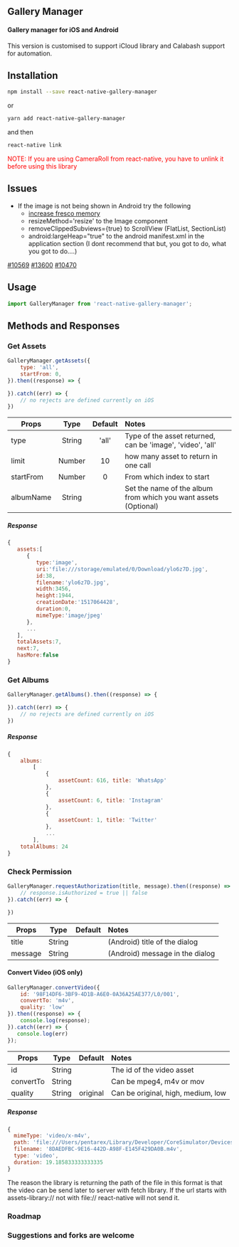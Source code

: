 ## Gallery Manager

#### Gallery manager for iOS and Android

This version is customised to support iCloud library and Calabash support for automation.

## Installation

```bash
npm install --save react-native-gallery-manager
```

or

```bash
yarn add react-native-gallery-manager
```

and then

```bash
react-native link
```

<span style="color:red"> NOTE: If you are using CameraRoll from react-native, you have to unlink it before using this library</span>


## Issues
* If the image is not being shown in Android try the following
	* [increase fresco memory](https://medium.com/in-the-hudl/configure-fresco-in-react-native-28c2bc7dcc4d)
	* resizeMethod='resize' to the Image component
	* removeClippedSubviews={true} to ScrollView (FlatList, SectionList)
	* android:largeHeap="true" to the android manifest.xml in the application section (I dont recommend that but, you got to do, what you got to do....)

[#10569](https://github.com/facebook/react-native/issues/10569)
[#13600](https://github.com/facebook/react-native/issues/13600)
[#10470](https://github.com/facebook/react-native/issues/10470)



## Usage

```javascript
import GalleryManager from 'react-native-gallery-manager';
```

## Methods and Responses

### Get Assets
```javascript
GalleryManager.getAssets({
    type: 'all',
    startFrom: 0,
}).then((response) => {

}).catch((err) => {
    // no rejects are defined currently on iOS
})
```

| Props        	| Type          	| Default | Notes  |
| ------------- 	|:-------------:	| :------:|:-----|
| type      		| String 			| 'all'|Type of the asset returned, can be 'image', 'video', 'all' |
| limit      		| Number 	     	| 10|how many asset to return in one call |
| startFrom 		| Number      	| 0|From which index to start |
| albumName 		| String      	| | Set the name of the album from which you want assets (Optional) |

##### Response

```javascript
{
   assets:[
      {
         type:'image',
         uri:'file:///storage/emulated/0/Download/ylo6z7D.jpg',
         id:38,
         filename:'ylo6z7D.jpg',
         width:3456,
         height:1944,
         creationDate:'1517064428',
         duration:0,
         mimeType:'image/jpeg'
      },
      ...
   ],
   totalAssets:7,
   next:7,
   hasMore:false
}
```

### Get Albums
```javascript
GalleryManager.getAlbums().then((response) => {

}).catch((err) => {
    // no rejects are defined currently on iOS
})
```

##### Response

```javascript
{
    albums:
        [
            {
            	assetCount: 616, title: 'WhatsApp'
            },
            {
            	assetCount: 6, title: 'Instagram'
            },
            {
            	assetCount: 1, title: 'Twitter'
            },
            ...
        ],
    totalAlbums: 24
}
```

### Check Permission
```javascript
GalleryManager.requestAuthorization(title, message).then((response) => {
    // response.isAuthorized = true || false
}).catch((err) => {

})
```
| Props        	| Type          	| Default | Notes  |
| ------------- 	|:-------------:	| :------:|:-----|
| title      		| String 			| | (Android) title of the dialog |
| message      | String 	     	| | (Android) message in the dialog |

#### Convert Video (iOS only)
```javascript
GalleryManager.convertVideo({
	id: '98F14DF6-3BF9-4D1B-A6E0-0A36A25AE377/L0/001',
	convertTo: 'm4v',
	quality: 'low'
}).then((response) => {
	console.log(response);
}).catch((err) => {
   console.log(err)
});
```

| Props        	| Type          	| Default | Notes  |
| ------------- 	|:-------------:	| :------:|:-----|
| id      		| String 			| | The id of the video asset |
| convertTo      | String 	     	| |Can be mpeg4, m4v or mov |
| quality 		| String      	| original |Can be original, high, medium, low |

##### Response
```javascript
{
  mimeType: 'video/x-m4v',
  path: 'file:///Users/pentarex/Library/Developer/CoreSimulator/Devices/81873DB4-A220-4F60-88B8-87521BB231E6/data/Containers/Data/Application/91EE6566-4D04-4E33-9608-EDB06DA6C6D2/Documents/8DAEDFBC-9E16-442D-A98F-E145F429DA0B.m4v',
  filename: '8DAEDFBC-9E16-442D-A98F-E145F429DA0B.m4v',
  type: 'video',
  duration: 19.185833333333335
}
```
The reason the library is returning the path of the file in this format is that the video can be send later to server with fetch library. If the url starts with assets-library:// not with file:// react-native will not send it.



### Roadmap


### Suggestions and forks are welcome




